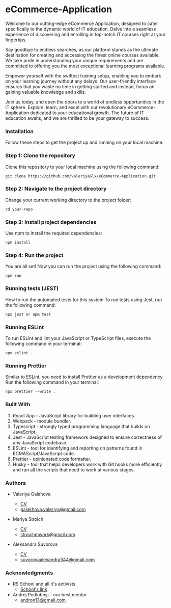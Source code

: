 # eCommerce-Application

Welcome to our cutting-edge eCommerce Application, designed to cater specifically to the
dynamic world of IT education. Delve into a seamless experience of discovering and
enrolling in top-notch IT courses right at your fingertips.

Say goodbye to endless searches, as our platform stands as the ultimate destination for
creating and accessing the finest online courses available. We take pride in understanding
your unique requirements and are committed to offering you the most exceptional learning programs available.

Empower yourself with the swiftest training setup, enabling you to embark on your learning
journey without any delays. Our user-friendly interface ensures that you waste no time in
getting started and instead, focus on gaining valuable knowledge and skills.

Join us today, and open the doors to a world of endless opportunities in the IT sphere.
Explore, learn, and excel with our revolutionary eCommerce-Application dedicated to your
educational growth. The future of IT education awaits, and we are thrilled to be your gateway
to success.

### Installation

Follow these steps to get the project up and running on your local machine.

### Step 1: Clone the repository

Clone this repository to your local machine using the following command:

```
git clone https://github.com/ValeriyaGlx/eCommerce-Application.git
```

### Step 2: Navigate to the project directory

Change your current working directory to the project folder:

```
cd your-repo
```

### Step 3: Install project dependencies

Use npm to install the required dependencies:

```
npm install
```

### Step 4: Run the project

You are all set! Now you can run the project using the following command:

```
npm run
```

### Running tests (JEST)

How to run the automated tests for this system
To run tests using Jest, run the following command:

```
npx jest or npm test
```

### Running ESLint

To run ESLint and lint your JavaScript or TypeScript files, execute the following command in your terminal:

```
npx eslint .
```

### Running Prettier

Similar to ESLint, you need to install Prettier as a development dependency. Run the following command in your terminal:

```
npx prettier --write .
```

### Built With

1. React App - JavaScript library for building user interfaces.
2. Webpack - module bundler.
3. Typescript - strongly typed programming language that builds on JavaScript.
4. Jest - JavaScript testing framework designed to ensure correctness of any JavaScript codebase.
5. ESLint - tool for identifying and reporting on patterns found in ECMAScript/JavaScript code.
6. Prettier - opinionated code formatter.
7. Husky - tool that helps developers work with Git hooks more efficiently and run all the scripts that need to work at various stages.

### Authors

- Valeriya Galahova

  - <a href='https://valeriyaglx.github.io/rsschool-cv/'>CV</a>
  - galakhova.valeriya@gmail.com

- Mariya Stroich

  - <a href='https://stroich.github.io/cv/index.html'>CV</a>
  - stroichmwork@gmail.com

- Aleksandra Suvorova
  - <a href='https://alexandra376.github.io/My-CV/'>CV</a>
  - suvorovaalexandra344@gmail.com

### Acknowledgments

- RS School and all it's activists
  - <a href='https://rs.school/'>School's link</a>
- Andrej Podlubnyj - our best mentor
  - andron13@gmail.com
